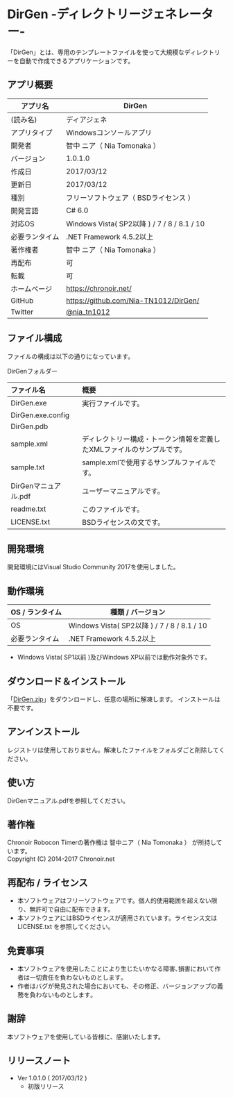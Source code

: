 # DirGen -ディレクトリージェネレーター-
「DirGen」とは、専用のテンプレートファイルを使って大規模なディレクトリーを自動で作成できるアプリケーションです。

## アプリ概要
|アプリ名|DirGen|
|---|---|
|(読み名)|ディアジェネ|
|アプリタイプ|Windowsコンソールアプリ|
|開発者|智中 ニア（ Nia Tomonaka ）|
|バージョン|1.0.1.0|
|作成日|2017/03/12|
|更新日|2017/03/12|
|種別|フリーソフトウェア（ BSDライセンス ）|
|開発言語|C# 6.0|
|対応OS|Windows Vista( SP2以降 ) / 7 / 8 / 8.1 / 10|
|必要ランタイム|.NET Framework 4.5.2以上|
|著作権者|智中 ニア（ Nia Tomonaka ）|
|再配布|可|
|転載|可|
|ホームページ|https://chronoir.net/|
|GitHub|https://github.com/Nia-TN1012/DirGen/|
|Twitter|[@nia_tn1012](https://twitter.com/nia_tn1012)|

## ファイル構成
ファイルの構成は以下の通りになっています。

DirGenフォルダー

|ファイル名|概要|
|:---|:---|
|DirGen.exe|実行ファイルです。|
|DirGen.exe.config||
|DirGen.pdb||
|sample.xml|ディレクトリー構成・トークン情報を定義したXMLファイルのサンプルです。|
|sample.txt|sample.xmlで使用するサンプルファイルです。|
|DirGenマニュアル.pdf|ユーザーマニュアルです。|
|readme.txt|このファイルです。|
|LICENSE.txt|BSDライセンスの文です。|

## 開発環境
開発環境にはVisual Studio Community 2017を使用しました。

## 動作環境
|OS / ランタイム|種類 / バージョン|
|---|---|
|OS|Windows Vista( SP2以降 ) / 7 / 8 / 8.1 / 10|
|必要ランタイム|.NET Framework 4.5.2以上|

* Windows Vista( SP1以前 )及びWindows XP以前では動作対象外です。

## ダウンロード＆インストール
「[DirGen.zip](https://chronoir.net/wp-content/uploads/Apps/Tools/DirGen.zip)」をダウンロードし、任意の場所に解凍します。
インストールは不要です。

## アンインストール
レジストリは使用しておりません。解凍したファイルをフォルダごと削除してください。

## 使い方
DirGenマニュアル.pdfを参照してください。

## 著作権
Chronoir Robocon Timerの著作権は 智中ニア（ Nia Tomonaka ） が所持しています。  
Copyright (C) 2014-2017 Chronoir.net


## 再配布 / ライセンス
* 本ソフトウェアはフリーソフトウェアです。個人的使用範囲を超えない限り、無許可で自由に配布できます。
* 本ソフトウェアにはBSDライセンスが適用されています。ライセンス文は LICENSE.txt を参照してください。

## 免責事項
* 本ソフトウェアを使用したことにより生じたいかなる障害､損害において作者は一切責任を負わないものとします｡
* 作者はバグが発見された場合においても、その修正、バージョンアップの義務を負わないものとします｡

## 

## 謝辞
本ソフトウェアを使用している皆様に、感謝いたします。

## リリースノート

* Ver 1.0.1.0 ( 2017/03/12 )  
    * 初版リリース
